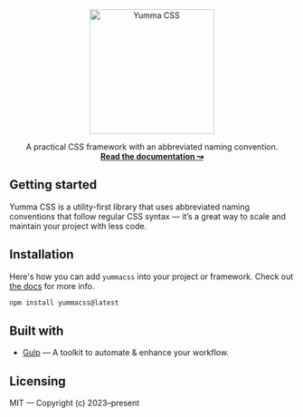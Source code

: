<div align="center">
  <a href="https://yummacss.com" target="_blank" target="_blank" rel="noopener noreferrer">
    <picture>
      <source media="(prefers-color-scheme: dark)" srcset="https://www.yummacss.com/trademark/logo-dark.png">
      <source media="(prefers-color-scheme: light)" srcset="https://www.yummacss.com/trademark/logo-light.png">
      <img alt="Yumma CSS" src="https://www.yummacss.com/trademark/logo-light.png" width="220" style="max-width: 100%;">
    </picture>
  </a>
</div>

<p align="center">
  A practical CSS framework with an abbreviated naming convention.
  <br>
  <a href="https://yummacss.com"><strong>Read the documentation ↝</strong></a>
</p>

## Getting started

Yumma CSS is a utility-first library that uses abbreviated naming conventions that follow regular CSS syntax — it’s a great way to scale and maintain your project with less code.

## Installation

Here's how you can add `yummacss` into your project or framework. Check out [the docs](https://www.yummacss.com/docs/installation) for more info.

```bash
npm install yummacss@latest
```

## Built with

- [Gulp](https://gulpjs.com/) — A toolkit to automate & enhance your workflow.

## Licensing

MIT — Copyright (c) 2023–present
